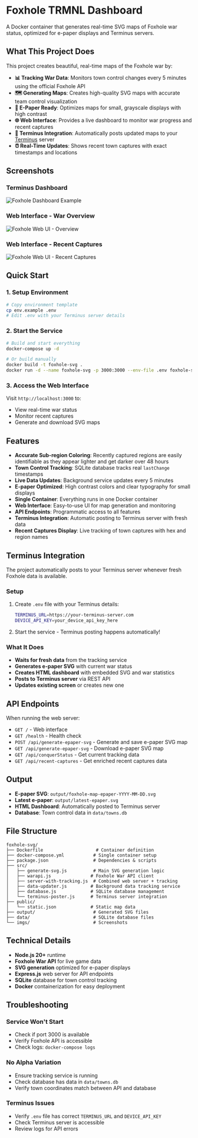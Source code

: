 # Foxhole TRMNL Dashboard

A Docker container that generates real-time SVG maps of Foxhole war status, optimized for e-paper displays and Terminus servers.

## What This Project Does

This project creates beautiful, real-time maps of the Foxhole war by:

- **📊 Tracking War Data**: Monitors town control changes every 5 minutes using the official Foxhole API
- **🗺️ Generating Maps**: Creates high-quality SVG maps with accurate team control visualization
- **📱 E-Paper Ready**: Optimizes maps for small, grayscale displays with high contrast
- **🌐 Web Interface**: Provides a live dashboard to monitor war progress and recent captures
- **📡 Terminus Integration**: Automatically posts updated maps to your [Terminus](https://github.com/usetrmnl/byos_hanami) server
- **⏰ Real-Time Updates**: Shows recent town captures with exact timestamps and locations

## Screenshots

### Terminus Dashboard
![Foxhole Dashboard Example](imgs/foxhole_dashboard_example.png)

### Web Interface - War Overview
![Foxhole Web UI - Overview](imgs/foxhole_map_webui_1.png)

### Web Interface - Recent Captures
![Foxhole Web UI - Recent Captures](imgs/foxhole_map_webui_2.png)

## Quick Start

### 1. Setup Environment
```bash
# Copy environment template
cp env.example .env
# Edit .env with your Terminus server details
```

### 2. Start the Service
```bash
# Build and start everything
docker-compose up -d

# Or build manually
docker build -t foxhole-svg .
docker run -d --name foxhole-svg -p 3000:3000 --env-file .env foxhole-svg
```

### 3. Access the Web Interface
Visit `http://localhost:3000` to:
- View real-time war status
- Monitor recent captures
- Generate and download SVG maps

## Features

- **Accurate Sub-region Coloring**: Recently captured regions are easily identifiable as they appear lighter and get darker over 48 hours
- **Town Control Tracking**: SQLite database tracks real `lastChange` timestamps
- **Live Data Updates**: Background service updates every 5 minutes
- **E-paper Optimized**: High contrast colors and clear typography for small displays
- **Single Container**: Everything runs in one Docker container
- **Web Interface**: Easy-to-use UI for map generation and monitoring
- **API Endpoints**: Programmatic access to all features
- **Terminus Integration**: Automatic posting to Terminus server with fresh data
- **Recent Captures Display**: Live tracking of town captures with hex and region names

## Terminus Integration

The project automatically posts to your Terminus server whenever fresh Foxhole data is available.

### Setup
1. Create `.env` file with your Terminus details:
   ```bash
   TERMINUS_URL=https://your-terminus-server.com
   DEVICE_API_KEY=your_device_api_key_here
   ```

2. Start the service - Terminus posting happens automatically!

### What It Does
- **Waits for fresh data** from the tracking service
- **Generates e-paper SVG** with current war status
- **Creates HTML dashboard** with embedded SVG and war statistics
- **Posts to Terminus server** via REST API
- **Updates existing screen** or creates new one

## API Endpoints

When running the web server:
- `GET /` - Web interface
- `GET /health` - Health check
- `POST /api/generate-epaper-svg` - Generate and save e-paper SVG map
- `GET /api/generate-epaper-svg` - Download e-paper SVG map
- `GET /api/conquerStatus` - Get current tracking data
- `GET /api/recent-captures` - Get enriched recent captures data

## Output

- **E-paper SVG**: `output/foxhole-map-epaper-YYYY-MM-DD.svg`
- **Latest e-paper**: `output/latest-epaper.svg`
- **HTML Dashboard**: Automatically posted to Terminus server
- **Database**: Town control data in `data/towns.db`

## File Structure

```
foxhole-svg/
├── Dockerfile                    # Container definition
├── docker-compose.yml           # Single container setup
├── package.json                 # Dependencies & scripts
├── src/
│   ├── generate-svg.js          # Main SVG generation logic
│   ├── warapi.js               # Foxhole War API client
│   ├── server-with-tracking.js  # Combined web server + tracking
│   ├── data-updater.js         # Background data tracking service
│   ├── database.js             # SQLite database management
│   └── terminus-poster.js      # Terminus server integration
├── public/
│   └── static.json             # Static map data
├── output/                      # Generated SVG files
├── data/                        # SQLite database files
└── imgs/                        # Screenshots
```

## Technical Details

- **Node.js 20+** runtime
- **Foxhole War API** for live game data
- **SVG generation** optimized for e-paper displays
- **Express.js** web server for API endpoints
- **SQLite** database for town control tracking
- **Docker** containerization for easy deployment

## Troubleshooting

### Service Won't Start
- Check if port 3000 is available
- Verify Foxhole API is accessible
- Check logs: `docker-compose logs`

### No Alpha Variation
- Ensure tracking service is running
- Check database has data in `data/towns.db`
- Verify town coordinates match between API and database

### Terminus Issues
- Verify `.env` file has correct `TERMINUS_URL` and `DEVICE_API_KEY`
- Check Terminus server is accessible
- Review logs for API errors
